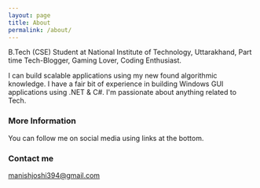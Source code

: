 ```yaml
---
layout: page
title: About
permalink: /about/
---
```


B.Tech (CSE) Student at National Institute of Technology, Uttarakhand,
Part time Tech-Blogger,
Gaming Lover,
Coding Enthusiast.

I can build scalable applications using my new found algorithmic knowledge. I have a fair bit of experience in building Windows GUI applications using .NET & C#. I'm passionate about anything related to Tech.

### More Information

You can follow me on social media using links at the bottom.

### Contact me

[manishjoshi394@gmail.com](mailto:manishjoshi394@gmail.com)
